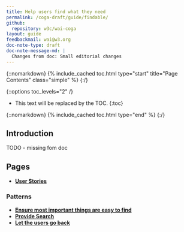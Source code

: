 ```yaml
---
title: Help users find what they need
permalink: /coga-draft/guide/findable/
github:
  repository: w3c/wai-coga
layout: guide
feedbackmail: wai@w3.org
doc-note-type: draft
doc-note-message-md: |
  Changes from doc: Small editorial changes
---
```


{::nomarkdown}
{% include_cached toc.html type="start" title="Page Contents" class="simple" %}
{:/}

{::options toc_levels="2" /}

- This text will be replaced by the TOC.
  {:toc}

{::nomarkdown}
{% include_cached toc.html type="end" %}
{:/}

## Introduction

<p class="ednote"> TODO - missing fom doc </p>

## Pages

- **[User Stories](./stories)**

### Patterns

- **[Ensure most important things are easy to find](./conspicuous-primary)**
- **[Provide Search](./search-facility)**
- **[Let the users go back](reviewable-input)**
